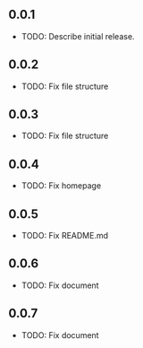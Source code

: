 ## 0.0.1
* TODO: Describe initial release.
## 0.0.2
* TODO: Fix file structure
## 0.0.3
* TODO: Fix file structure
## 0.0.4
* TODO: Fix homepage
## 0.0.5
* TODO: Fix README.md 
## 0.0.6
* TODO: Fix document
## 0.0.7
* TODO: Fix document









